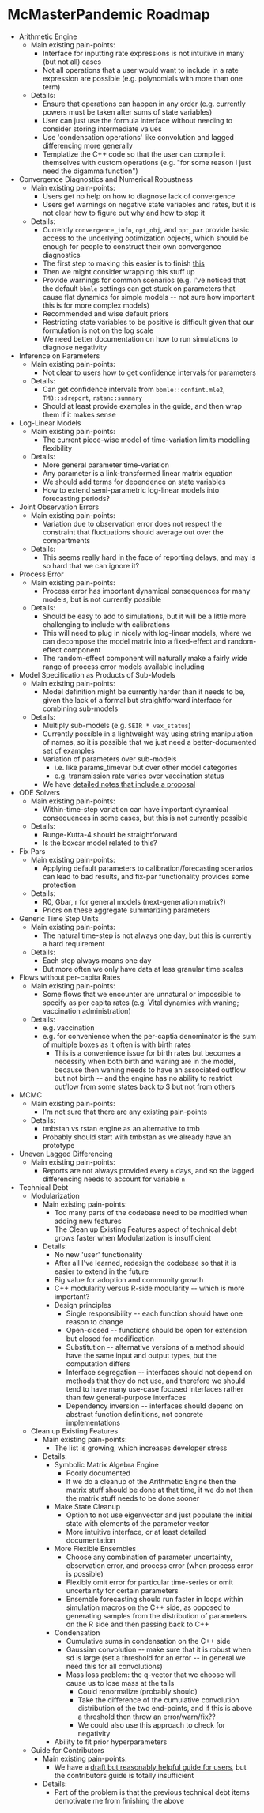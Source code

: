 # McMasterPandemic Roadmap

* Arithmetic Engine
  * Main existing pain-points:
    * Interface for inputting rate expressions is not intuitive in many (but not all) cases
    * Not all operations that a user would want to include in a rate expression are possible (e.g. polynomials with more than one term)
  * Details:
    * Ensure that operations can happen in any order (e.g. currently powers must be taken after sums of state variables)
    * User can just use the formula interface without needing to consider storing intermediate values
    * Use 'condensation operations' like convolution and lagged differencing more generally
    * Templatize the C++ code so that the user can compile it themselves with custom operations (e.g. "for some reason I just need the digamma function")
* Convergence Diagnostics and Numerical Robustness
  * Main existing pain-points:
    * Users get no help on how to diagnose lack of convergence
    * Users get warnings on negative state variables and rates, but it is not clear how to figure out why and how to stop it
  * Details:
    * Currently `convergence_info`, `opt_obj`, and `opt_par` provide basic access to the underlying optimization objects, which should be enough for people to construct their own convergence diagnostics
    * The first step to making this easier is to finish [this](https://canmod.github.io/macpan-book/convergence.html)
    * Then we might consider wrapping this stuff up
    * Provide warnings for common scenarios (e.g. I've noticed that the default `bbmle` settings can get stuck on parameters that cause flat dynamics for simple models -- not sure how important this is for more complex models)
    * Recommended and wise default priors
    * Restricting state variables to be positive is difficult given that our formulation is not on the log scale
    * We need better documentation on how to run simulations to diagnose negativity
* Inference on Parameters
  * Main existing pain-points:
    * Not clear to users how to get confidence intervals for parameters
  * Details:
    * Can get confidence intervals from `bbmle::confint.mle2`, `TMB::sdreport`, `rstan::summary`
    * Should at least provide examples in the guide, and then wrap them if it makes sense
* Log-Linear Models
  * Main existing pain-points:
    * The current piece-wise model of time-variation limits modelling flexibility
  * Details:
    * More general parameter time-variation
    * Any parameter is a link-transformed linear matrix equation
    * We should add terms for dependence on state variables
    * How to extend semi-parametric log-linear models into forecasting periods?
* Joint Observation Errors
  * Main existing pain-points:
    * Variation due to observation error does not respect the constraint that fluctuations should average out over the compartments
  * Details:
    * This seems really hard in the face of reporting delays, and may is so hard that we can ignore it?
* Process Error
  * Main existing pain-points:
    * Process error has important dynamical consequences for many models, but is not currently possible
  * Details:
    * Should be easy to add to simulations, but it will be a little more challenging to include with calibrations
    * This will need to plug in nicely with log-linear models, where we can decompose the model matrix into a fixed-effect and random-effect component
    * The random-effect component will naturally make a fairly wide range of process error models available including 
* Model Specification as Products of Sub-Models
  * Main existing pain-points:
    * Model definition might be currently harder than it needs to be, given the lack of a formal but straightforward interface for combining sub-models 
  * Details:
    * Multiply sub-models (e.g. `SEIR * vax_status`)
    * Currently possible in a lightweight way using string manipulation of names, so it is possible that we just need a better-documented set of examples
    * Variation of parameters over sub-models
      * i.e. like params_timevar but over other model categories 
      * e.g. transmission rate varies over vaccination status
    * We have [detailed notes that include a proposal](https://hackmd.io/@stevencarlislewalker/B1hxAvxBc)
* ODE Solvers
  * Main existing pain-points:
    * Within-time-step variation can have important dynamical consequences in some cases, but this is not currently possible
  * Details:
    * Runge-Kutta-4 should be straightforward
    * Is the boxcar model related to this?
* Fix Pars
  * Main existing pain-points:
    * Applying default parameters to calibration/forecasting scenarios can lead to bad results, and fix-par functionality provides some protection
  * Details:
    * R0, Gbar, r for general models (next-generation matrix?)
    * Priors on these aggregate summarizing parameters
* Generic Time Step Units
  * Main existing pain-points:
    * The natural time-step is not always one day, but this is currently a hard requirement
  * Details:
    * Each step always means one day
    * But more often we only have data at less granular time scales
* Flows without per-capita Rates
  * Main existing pain-points:
    * Some flows that we encounter are unnatural or impossible to specify as per capita rates (e.g. Vital dynamics with waning;  vaccination administration)
  * Details:
    * e.g. vaccination
    * e.g. for convenience when the per-captia denominator is the sum of multiple boxes as it often is with birth rates
      * This is a convenience issue for birth rates but becomes a necessity when both birth and waning are in the model, because then waning needs to have an associated outflow but not birth -- and the engine has no ability to restrict outflow from some states back to S but not from others
* MCMC
  * Main existing pain-points:
    * I'm not sure that there are any existing pain-points
  * Details:
    * tmbstan vs rstan engine as an alternative to tmb
    * Probably should start with tmbstan as we already have an prototype
* Uneven Lagged Differencing
  * Main existing pain-points:
    * Reports are not always provided every `n` days, and so the lagged differencing needs to account for variable `n`
* Technical Debt
  * Modularization
    * Main existing pain-points:
      * Too many parts of the codebase need to be modified when adding new features
      * The Clean up Existing Features aspect of technical debt grows faster when Modularization is insufficient
    * Details:
      * No new 'user' functionality
      * After all I've learned, redesign the codebase so that it is easier to extend in the future
      * Big value for adoption and community growth
      * C++ modularity versus R-side modularity -- which is more important?
      * Design principles
        * Single responsibility -- each function should have one reason to change
        * Open-closed -- functions should be open for extension but closed for modification
        * Substitution -- alternative versions of a method should have the same input and output types, but the computation differs
        * Interface segregation -- interfaces should not depend on methods that they do not use, and therefore we should tend to have many use-case focused interfaces rather than few general-purpose interfaces
        * Dependency inversion -- interfaces should depend on abstract function definitions, not concrete implementations
  * Clean up Existing Features
    * Main existing pain-points:
      * The list is growing, which increases developer stress
    * Details:
      * Symbolic Matrix Algebra Engine
        * Poorly documented
        * If we do a cleanup of the Arithmetic Engine then the matrix stuff should be done at that time, it we do not then the matrix stuff needs to be done sooner
      * Make State Cleanup
        * Option to not use eigenvector and just populate the initial state with elements of the parameter vector
        * More intuitive interface, or at least detailed documentation
      * More Flexible Ensembles
        * Choose any combination of parameter uncertainty, observation error, and process error (when process error is possible)
        * Flexibly omit error for particular time-series or omit uncertainty for certain parameters
        * Ensemble forecasting should run faster in loops within simulation macros on the C++ side, as opposed to generating samples from the distribution of parameters on the R side and then passing back to C++
      * Condensation
        * Cumulative sums in condensation on the C++ side
        * Gaussian convolution -- make sure that it is robust when sd is large (set a threshold for an error -- in general we need this for all convolutions)
        * Mass loss problem: the q-vector that we choose will cause us to lose mass at the tails
          * Could renormalize (probably should)
          * Take the difference of the cumulative convolution distribution of the two end-points, and if this is above a threshold then throw an error/warn/fix??
          * We could also use this approach to check for negativity
      * Ability to fit prior hyperparameters
  * Guide for Contributors
    * Main existing pain-points:
      * We have a [draft but reasonably helpful guide for users](https://canmod.github.io/macpan-book/), but the contributors guide is totally insufficient
    * Details:
      * Part of the problem is that the previous technical debt items demotivate me from finishing the above
